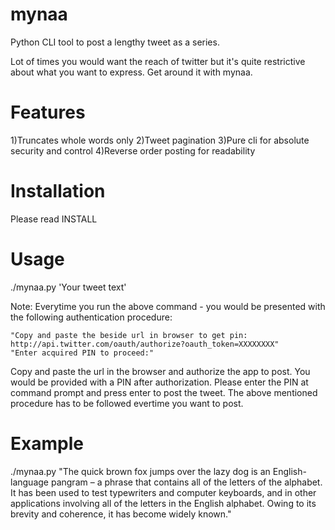 mynaa
=====

Python CLI tool to post a lengthy tweet as a series. 

Lot of times you would want the reach of twitter but it's quite restrictive about what you want to express. Get around it with mynaa.

Features
========

  1)Truncates whole words only
  2)Tweet pagination
  3)Pure cli for absolute security and control
  4)Reverse order posting for readability

Installation
============

Please read INSTALL

Usage
=====

./mynaa.py 'Your tweet text'

Note: Everytime you run the above command - you would be presented with the following authentication procedure:

    "Copy and paste the beside url in browser to get pin: http://api.twitter.com/oauth/authorize?oauth_token=XXXXXXXX"
    "Enter acquired PIN to proceed:"

Copy and paste the url in the browser and authorize the app to post. You would be provided with a PIN after authorization. Please enter the PIN at command prompt and press enter to post the tweet. The above mentioned procedure has to be followed evertime you want to post.

Example
=======

./mynaa.py "The quick brown fox jumps over the lazy dog is an English-language pangram – a phrase that contains all of the letters of the alphabet. It has been used to test typewriters and computer keyboards, and in other applications involving all of the letters in the English alphabet. Owing to its brevity and coherence, it has become widely known."
